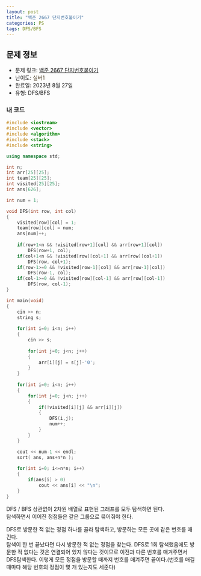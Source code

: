 ```yaml
---
layout: post
title: "백준 2667 단지번호붙이기"
categories: PS
tags: DFS/BFS
---
```


## 문제 정보
- 문제 링크: [백준 2667 단지번호붙이기](https://www.acmicpc.net/problem/2667)
- 난이도: <span style="color:#544831">실버1</span>
- 완료일: 2023년 8월 27일
- 유형: DFS/BFS

### 내 코드

```C++
#include <iostream>
#include <vector>
#include <algorithm>
#include <stack>
#include <string>

using namespace std;

int n;
int arr[25][25];
int team[25][25];
int visited[25][25];
int ans[626];

int num = 1;

void DFS(int row, int col)
{
	visited[row][col] = 1;
	team[row][col] = num;
	ans[num]++;
	
	if(row+1<n && !visited[row+1][col] && arr[row+1][col])
		DFS(row+1, col);
	if(col+1<n && !visited[row][col+1] && arr[row][col+1])
		DFS(row, col+1);
	if(row-1>=0 && !visited[row-1][col] && arr[row-1][col])
		DFS(row-1, col);
	if(col-1>=0 && !visited[row][col-1] && arr[row][col-1])
		DFS(row, col-1);
}

int main(void)
{
	cin >> n;
	string s;
	
	for(int i=0; i<n; i++)
	{
		cin >> s;
		
		for(int j=0; j<n; j++)
		{
			arr[i][j] = s[j]-'0';
		}
	}
	
	for(int i=0; i<n; i++)
	{
		for(int j=0; j<n; j++)
		{
			if(!visited[i][j] && arr[i][j])
			{
				DFS(i,j);
				num++;	
			}
		}
	}

	cout << num-1 << endl;
	sort( ans, ans+n*n );
	
	for(int i=0; i<=n*n; i++)
	{
		if(ans[i] > 0)
			cout << ans[i] << "\n";
	}
}
```

DFS / BFS 상관없이 2차원 배열로 표현된 그래프를 모두 탐색하면 된다.  
탐색하면서 이어진 정점들은 같은 그룹으로 묶어줘야 한다.  

DFS로 방문한 적 없는 정점 하나를 골라 탐색하고, 방문하는 모든 곳에 같은 번호를 매긴다.  
탐색이 한 번 끝났다면 다시 방문한 적 없는 정점을 찾는다. DFS로 1회 탐색했음에도 방문한 적 없다는 것은 연결되어 있지 않다는 것이므로 이전과 다른 번호를 매겨주면서 DFS탐색한다. 이렇게 모든 정점을 방문할 때까지 번호를 매겨주면 끝이다.(번호를 매길 때마다 해당 번호의 정점이 몇 개 있는지도 세준다)  

